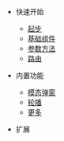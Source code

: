 * 快速开始
  * [起步](zh-cn/)
  * [基础组件](zh-cn/Widget)
  * [参数方法](zh-cn/Params)
  * [路由](zh-cn/router)
* 内置功能
  * [模态弹窗](zh-cn/Modal)
  * [轮播](zh-cn/Carousel)
  * [更多](zh-cn/More)

* 扩展
